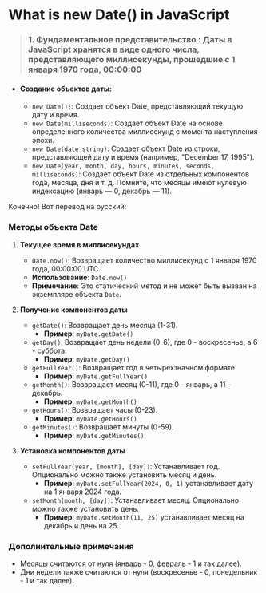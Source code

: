 # What is new Date() in JavaScript
> ### 1. __Фундаментальное представительство__ : Даты в JavaScript хранятся в виде одного числа, представляющего миллисекунды, прошедшие с 1 января 1970 года, 00:00:00


* ####  Создание объектов даты:
   * `new Date();`: Создает объект Date, представляющий текущую дату и время.
   * `new Date(milliseconds)`: Создает объект Date на основе определенного количества миллисекунд с момента наступления эпохи.
   * `new Date(date string)`: Создает объект Date из строки, представляющей дату и время (например, "December 17, 1995").
   * `new Date(year, month, day, hours, minutes, seconds, milliseconds)`: Создает объект Date из отдельных компонентов года, месяца, дня и т. д. Помните, что месяцы имеют нулевую индексацию (январь — 0, декабрь — 11).
  


Конечно! Вот перевод на русский:

### **Методы объекта Date**

1. **Текущее время в миллисекундах**
   - `Date.now()`: Возвращает количество миллисекунд с 1 января 1970 года, 00:00:00 UTC.
   - **Использование**: `Date.now()`
   - **Примечание**: Это статический метод и не может быть вызван на экземпляре объекта `Date`.

2. **Получение компонентов даты**
   - `getDate()`: Возвращает день месяца (1-31).
     - **Пример**: `myDate.getDate()`
   - `getDay()`: Возвращает день недели (0-6), где 0 - воскресенье, а 6 - суббота.
     - **Пример**: `myDate.getDay()`
   - `getFullYear()`: Возвращает год в четырехзначном формате.
     - **Пример**: `myDate.getFullYear()`
   - `getMonth()`: Возвращает месяц (0-11), где 0 - январь, а 11 - декабрь.
     - **Пример**: `myDate.getMonth()`
   - `getHours()`: Возвращает часы (0-23).
     - **Пример**: `myDate.getHours()`
   - `getMinutes()`: Возвращает минуты (0-59).
     - **Пример**: `myDate.getMinutes()`

3. **Установка компонентов даты**
   - `setFullYear(year, [month], [day])`: Устанавливает год. Опционально можно также установить месяц и день.
     - **Пример**: `myDate.setFullYear(2024, 0, 1)` устанавливает дату на 1 января 2024 года.
   - `setMonth(month, [day])`: Устанавливает месяц. Опционально можно также установить день.
     - **Пример**: `myDate.setMonth(11, 25)` устанавливает месяц на декабрь и день на 25.

### **Дополнительные примечания**
- Месяцы считаются от нуля (январь - 0, февраль - 1 и так далее).
- Дни недели также считаются от нуля (воскресенье - 0, понедельник - 1 и так далее). 